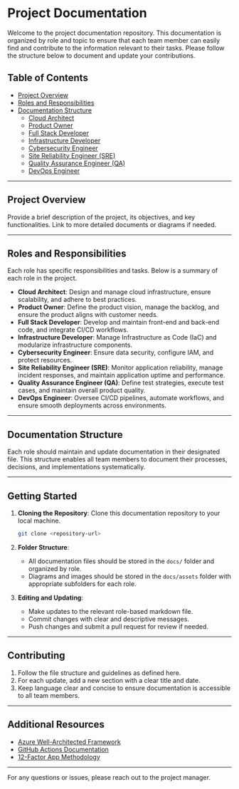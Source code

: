 # Project Documentation

Welcome to the project documentation repository. This documentation is organized by role and topic to ensure that each team member can easily find and contribute to the information relevant to their tasks. Please follow the structure below to document and update your contributions.

## Table of Contents

- [Project Overview](#project-overview)
- [Roles and Responsibilities](#roles-and-responsibilities)
- [Documentation Structure](#documentation-structure)
  - [Cloud Architect](/cloud_architect.md)
  - [Product Owner](/product_owner.md)
  - [Full Stack Developer](/full_stack_developer.md)
  - [Infrastructure Developer](/infrastructure_developer.md)
  - [Cybersecurity Engineer](/cybersecurity_engineer.md)
  - [Site Reliability Engineer (SRE)](/sre.md)
  - [Quality Assurance Engineer (QA)](/qa_engineer.md)
  - [DevOps Engineer](/devops_engineer.md)

---

## Project Overview

Provide a brief description of the project, its objectives, and key functionalities. Link to more detailed documents or diagrams if needed.

---

## Roles and Responsibilities

Each role has specific responsibilities and tasks. Below is a summary of each role in the project.

- **Cloud Architect**: Design and manage cloud infrastructure, ensure scalability, and adhere to best practices.
- **Product Owner**: Define the product vision, manage the backlog, and ensure the product aligns with customer needs.
- **Full Stack Developer**: Develop and maintain front-end and back-end code, and integrate CI/CD workflows.
- **Infrastructure Developer**: Manage Infrastructure as Code (IaC) and modularize infrastructure components.
- **Cybersecurity Engineer**: Ensure data security, configure IAM, and protect resources.
- **Site Reliability Engineer (SRE)**: Monitor application reliability, manage incident responses, and maintain application uptime and performance.
- **Quality Assurance Engineer (QA)**: Define test strategies, execute test cases, and maintain overall product quality.
- **DevOps Engineer**: Oversee CI/CD pipelines, automate workflows, and ensure smooth deployments across environments.

---

## Documentation Structure

Each role should maintain and update documentation in their designated file. This structure enables all team members to document their processes, decisions, and implementations systematically.

---

## Getting Started

1. **Cloning the Repository**: Clone this documentation repository to your local machine.
    ```bash
    git clone <repository-url>
    ```

2. **Folder Structure**:
    - All documentation files should be stored in the `docs/` folder and organized by role.
    - Diagrams and images should be stored in the `docs/assets` folder with appropriate subfolders for each role.

3. **Editing and Updating**:
    - Make updates to the relevant role-based markdown file.
    - Commit changes with clear and descriptive messages.
    - Push changes and submit a pull request for review if needed.

---

## Contributing

1. Follow the file structure and guidelines as defined here.
2. For each update, add a new section with a clear title and date.
3. Keep language clear and concise to ensure documentation is accessible to all team members.

---

## Additional Resources

- [Azure Well-Architected Framework](https://learn.microsoft.com/en-us/azure/well-architected/)
- [GitHub Actions Documentation](https://docs.github.com/en/actions)
- [12-Factor App Methodology](https://12factor.net/)

---

For any questions or issues, please reach out to the project manager.
